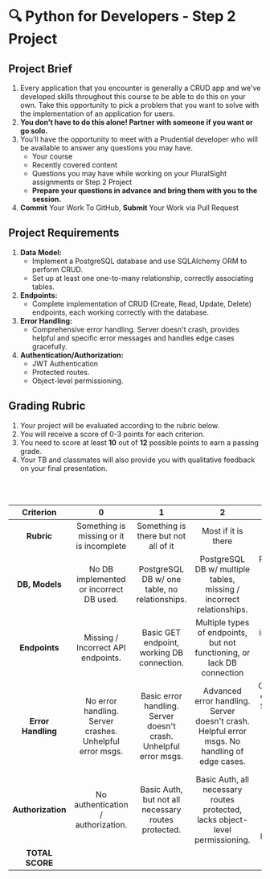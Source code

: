 # 🔍 Python for Developers - Step 2 Project

## Project Brief

1. Every application that you encounter is generally a CRUD app and we've developed skills throughout this course to be able to do this on your own. Take this opportunity to pick a problem that you want to solve with the implementation of an application for users. 
2. **You don’t have to do this alone! Partner with someone if you want or go solo.**
3.  You’ll have the opportunity to meet with a Prudential developer who will be available to answer any questions you may have.
    - Your course
    - Recently covered content
    - Questions you may have while working on your PluralSight assignments or Step 2 Project
    - **Prepare your questions in advance and bring them with you to the session.** 
4. **Commit** Your Work To GitHub, **Submit** Your Work via Pull Request


## Project Requirements
1. **Data Model:** 
    - Implement a PostgreSQL database and use SQLAlchemy ORM to perform CRUD. 
    - Set up at least one one-to-many relationship, correctly associating tables.
2. **Endpoints:**
   - Complete implementation of CRUD (Create, Read, Update, Delete) endpoints, each working correctly with the database.
3. **Error Handling:**
    - Comprehensive error handling. Server doesn't crash, provides helpful and specific error messages and handles edge cases gracefully.
4. **Authentication/Authorization:**
    - JWT Authentication
    - Protected routes.
    - Object-level permissioning.

 
## Grading Rubric
1. Your project will be evaluated according to the rubric below. 
2. You will receive a score of 0-3 points for each criterion.
3. You need to score at least **10** out of **12** possible points to earn a passing grade.
4. Your TB and classmates will also provide you with qualitative feedback on your final presentation.

<br>
<br>

| Criterion| 0 | 1 | 2 | 3 | Score |
| :-------:|:-:|:-:|:-:|:-:|:-----:|
| **Rubric**   | Something is missing or it is incomplete | Something is there but not all of it | Most if it is there | Everything is there||
| **DB, Models**| No DB implemented or incorrect DB used. | PostgreSQL DB w/ one table, no relationships. | PostgreSQL DB w/ multiple tables, missing / incorrect relationships. | PostgreSQL DB w/ one-to-many relationship, correctly associated. ||
| **Endpoints**| Missing / Incorrect API endpoints.| Basic GET endpoint, working DB connection.| Multiple types of endpoints, but not functioning, or lack DB connection| Complete implementation of CRUD endpoints, each working w/ DB. ||
| **Error Handling** | No error handling. Server crashes. Unhelpful error msgs.| Basic error handling. Server doesn't crash. Unhelpful error msgs. | Advanced error handling. Server doesn't crash. Helpful error msgs. No handling of edge cases. | Comprehensive error handling. Server doesn't crash. Helpful error messages, handles edge cases gracefully. ||
| **Authorization**  | No authentication / authorization. | Basic Auth, but not all necessary routes protected. | Basic Auth, all necessary routes protected, lacks object-level permissioning. | Basic Auth, all necessary routes protected, Object-level permissioning. || 
|  **TOTAL SCORE**   | | | | | **_____** |